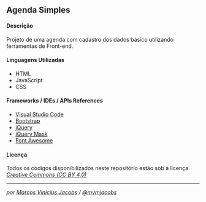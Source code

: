 ## Agenda Simples

#### Descrição
Projeto de uma agenda com cadastro dos dados básico utilizando ferramentas de Front-end.

#### Linguagens Utilizadas
 * HTML
 * JavaScript
 * CSS

#### Frameworks / IDEs / APIs References
 * [Visual Studio Code]
 * [Bootstrap]
 * [jQuery]
 * [jQuery Mask]
 * [Font Awesome]
 

#### Licença

Todos os códigos disponibilizados neste repositório estão sob a licença *[Creative Commons (CC BY 4.0)]* 

---

*por [Marcos Vinicius Jacobs] / [@mvmjacobs]*

[Visual Studio Code]: https://code.visualstudio.com/
[Bootstrap]: http://getbootstrap.com.br/
[jQuery]: https://jquery.com/
[jQuery Mask]: http://igorescobar.github.io/jQuery-Mask-Plugin/
[Font Awesome]: http://fontawesome.io/

[Creative Commons (CC BY 4.0)]: https://creativecommons.org/licenses/by/4.0/
[Marcos Vinicius Jacobs]: https://www.linkedin.com/in/mvmjacobs
[@mvmjacobs]: https://www.twitter.com/mvmjacobs
